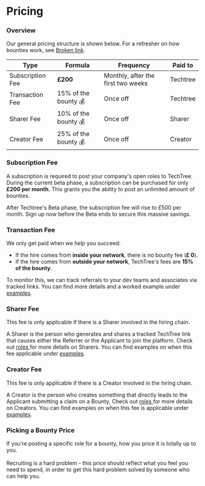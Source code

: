 # Pricing

### Overview

Our general pricing structure is shown below. For a refresher on how bounties work, see  [Broken link](broken-reference "mention").

| Type             | Formula               | Frequency                          | Paid to  |
| ---------------- | --------------------- | ---------------------------------- | -------- |
| Subscription Fee | **£200**              | Monthly, after the first two weeks | Techtree |
| Transaction Fee  | 15% of the bounty  💰 | Once off                           | Techtree |
| Sharer Fee       | 10% of the bounty  💰 | Once off                           | Sharer   |
| Creator Fee      | 25% of the bounty  💰 | Once off                           | Creator  |



### **Subscription Fee**

A subscription is required to post your company's open roles to TechTree. During the current beta phase, a subscription can be purchased for only **£200 per month.** This grants you the ability to post an unlimited amount of bounties.&#x20;

After Techtree's Beta phase, the subscription fee will rise to £500 per month. Sign up now before the Beta ends to secure this massive savings.

### Transaction Fee

We only get paid when we help you succeed:

* If the hire comes from **inside your network**, there is no bounty fee (**£ 0**).
* If the hire comes from **outside your network**, TechTree's fees are **15% of the bounty**.&#x20;

To monitor this, we can track referrals to your dev teams and associates via tracked links. You can find more details and a worked example under [examples](broken-reference).

### Sharer Fee

This fee is only applicable if there is a Sharer involved in the hiring chain.

A Sharer is the person who generates and shares a tracked TechTree link that causes either the Referrer or the Applicant to join the platform. Check out [roles ](../roles-at-techtree/)for more details on Sharers. You can find examples on when this fee applicable under [examples](broken-reference).&#x20;

### Creator Fee

This fee is only applicable if there is a Creator involved in the hiring chain.

A Creator is the person who creates something that directly leads to the Applicant submitting a claim on a Bounty, Check out [roles ](../roles-at-techtree/)for more details on Creators. You can find examples on when this fee is applicable under [examples](broken-reference).

### Picking a Bounty Price

If you’re posting a specific role for a bounty, how you price it is totally up to you.\
\
Recruiting is a hard problem - this price should reflect what you feel you need to spend, in order to get this hard problem solved by someone who can help you.
